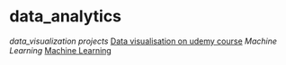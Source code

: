 # data_analytics
*data_visualization projects*
[Data visualisation on udemy course](https://github.com/nafiya1236/data_analytics/blob/main/udemy%20course%20P.ipynb)
*Machine Learning*
[Machine Learning](https://github.com/nafiya1236/data_analytics/blob/main/student%20performance%20ML.ipynb)
